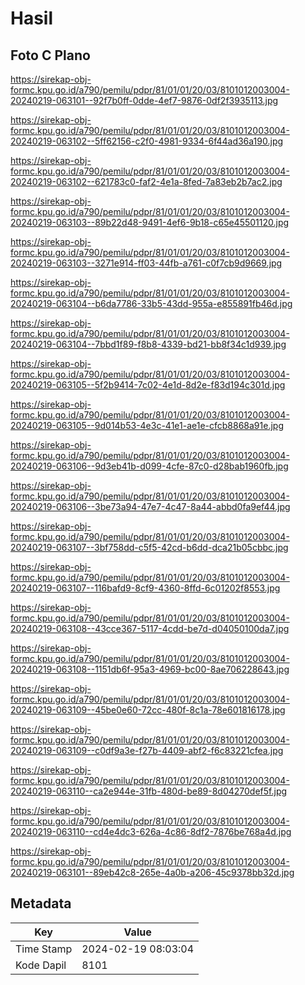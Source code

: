 # Hasil

## Foto C Plano

https://sirekap-obj-formc.kpu.go.id/a790/pemilu/pdpr/81/01/01/20/03/8101012003004-20240219-063101--92f7b0ff-0dde-4ef7-9876-0df2f3935113.jpg

https://sirekap-obj-formc.kpu.go.id/a790/pemilu/pdpr/81/01/01/20/03/8101012003004-20240219-063102--5ff62156-c2f0-4981-9334-6f44ad36a190.jpg

https://sirekap-obj-formc.kpu.go.id/a790/pemilu/pdpr/81/01/01/20/03/8101012003004-20240219-063102--621783c0-faf2-4e1a-8fed-7a83eb2b7ac2.jpg

https://sirekap-obj-formc.kpu.go.id/a790/pemilu/pdpr/81/01/01/20/03/8101012003004-20240219-063103--89b22d48-9491-4ef6-9b18-c65e45501120.jpg

https://sirekap-obj-formc.kpu.go.id/a790/pemilu/pdpr/81/01/01/20/03/8101012003004-20240219-063103--3271e914-ff03-44fb-a761-c0f7cb9d9669.jpg

https://sirekap-obj-formc.kpu.go.id/a790/pemilu/pdpr/81/01/01/20/03/8101012003004-20240219-063104--b6da7786-33b5-43dd-955a-e855891fb46d.jpg

https://sirekap-obj-formc.kpu.go.id/a790/pemilu/pdpr/81/01/01/20/03/8101012003004-20240219-063104--7bbd1f89-f8b8-4339-bd21-bb8f34c1d939.jpg

https://sirekap-obj-formc.kpu.go.id/a790/pemilu/pdpr/81/01/01/20/03/8101012003004-20240219-063105--5f2b9414-7c02-4e1d-8d2e-f83d194c301d.jpg

https://sirekap-obj-formc.kpu.go.id/a790/pemilu/pdpr/81/01/01/20/03/8101012003004-20240219-063105--9d014b53-4e3c-41e1-ae1e-cfcb8868a91e.jpg

https://sirekap-obj-formc.kpu.go.id/a790/pemilu/pdpr/81/01/01/20/03/8101012003004-20240219-063106--9d3eb41b-d099-4cfe-87c0-d28bab1960fb.jpg

https://sirekap-obj-formc.kpu.go.id/a790/pemilu/pdpr/81/01/01/20/03/8101012003004-20240219-063106--3be73a94-47e7-4c47-8a44-abbd0fa9ef44.jpg

https://sirekap-obj-formc.kpu.go.id/a790/pemilu/pdpr/81/01/01/20/03/8101012003004-20240219-063107--3bf758dd-c5f5-42cd-b6dd-dca21b05cbbc.jpg

https://sirekap-obj-formc.kpu.go.id/a790/pemilu/pdpr/81/01/01/20/03/8101012003004-20240219-063107--116bafd9-8cf9-4360-8ffd-6c01202f8553.jpg

https://sirekap-obj-formc.kpu.go.id/a790/pemilu/pdpr/81/01/01/20/03/8101012003004-20240219-063108--43cce367-5117-4cdd-be7d-d04050100da7.jpg

https://sirekap-obj-formc.kpu.go.id/a790/pemilu/pdpr/81/01/01/20/03/8101012003004-20240219-063108--1151db6f-95a3-4969-bc00-8ae706228643.jpg

https://sirekap-obj-formc.kpu.go.id/a790/pemilu/pdpr/81/01/01/20/03/8101012003004-20240219-063109--45be0e60-72cc-480f-8c1a-78e601816178.jpg

https://sirekap-obj-formc.kpu.go.id/a790/pemilu/pdpr/81/01/01/20/03/8101012003004-20240219-063109--c0df9a3e-f27b-4409-abf2-f6c83221cfea.jpg

https://sirekap-obj-formc.kpu.go.id/a790/pemilu/pdpr/81/01/01/20/03/8101012003004-20240219-063110--ca2e944e-31fb-480d-be89-8d04270def5f.jpg

https://sirekap-obj-formc.kpu.go.id/a790/pemilu/pdpr/81/01/01/20/03/8101012003004-20240219-063110--cd4e4dc3-626a-4c86-8df2-7876be768a4d.jpg

https://sirekap-obj-formc.kpu.go.id/a790/pemilu/pdpr/81/01/01/20/03/8101012003004-20240219-063101--89eb42c8-265e-4a0b-a206-45c9378bb32d.jpg


## Metadata

| Key        | Value               |
| ---------- | ------------------- |
| Time Stamp | 2024-02-19 08:03:04 |
| Kode Dapil | 8101                |



